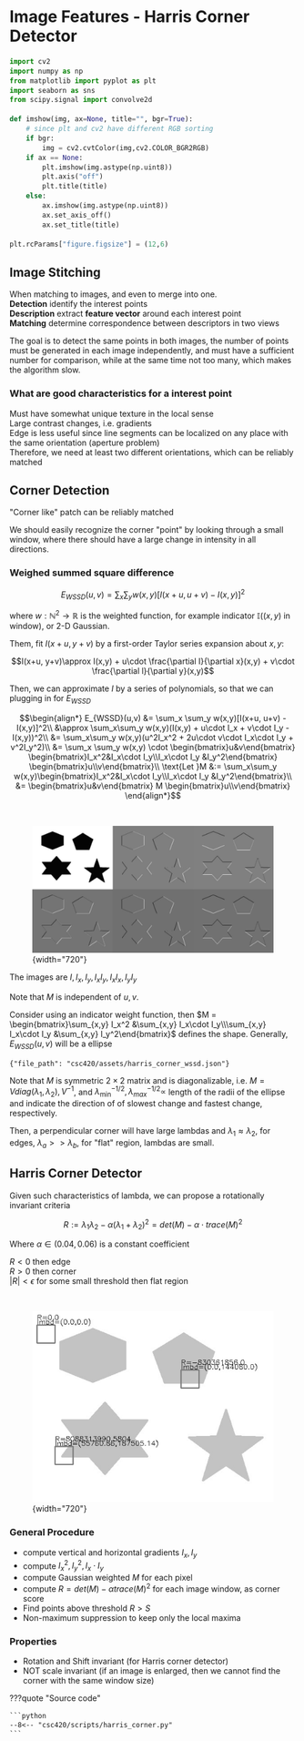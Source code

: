 # Image Features - Harris Corner Detector


```python
import cv2
import numpy as np
from matplotlib import pyplot as plt
import seaborn as sns
from scipy.signal import convolve2d

def imshow(img, ax=None, title="", bgr=True):
    # since plt and cv2 have different RGB sorting
    if bgr:
        img = cv2.cvtColor(img,cv2.COLOR_BGR2RGB)
    if ax == None:
        plt.imshow(img.astype(np.uint8))
        plt.axis("off")
        plt.title(title)
    else:
        ax.imshow(img.astype(np.uint8))
        ax.set_axis_off()
        ax.set_title(title)
        
plt.rcParams["figure.figsize"] = (12,6)
```

## Image Stitching

When matching to images, and even to merge into one.  
__Detection__ identify the interest points  
__Description__ extract __feature vector__ around each interest point  
__Matching__ determine correspondence between descriptors in two views

The goal is to detect the same points in both images, the number of points must be generated in each image independently, and must have a sufficient number for comparison, while at the same time not too many, which makes the algorithm slow. 

### What are good characteristics for a interest point
Must have somewhat unique texture in the local sense  
Large contrast changes, i.e. gradients  
Edge is less useful since line segments can be localized on any place with the same orientation (aperture problem)  
Therefore, we need at least two different orientations, which can be reliably matched

## Corner Detection
"Corner like" patch can be reliably matched

We should easily recognize the corner "point" by looking through a small window, where there should have a large change in intensity in all directions. 

### Weighed summed square difference

$$E_{WSSD}(u,v) = \sum_x \sum_y w(x,y)[I(x+u, u+v) - I(x,y)]^2$$

where $w: \mathbb N^2 \rightarrow \mathbb R$ is the weighted function, for example indicator $\mathbb I((x,y) \text{ in window})$, or 2-D Gaussian. 

Them, fit $I(x+u, y+v)$ by a first-order Taylor series expansion about $x,y$: 

$$I(x+u, y+v)\approx I(x,y) + u\cdot \frac{\partial I}{\partial x}(x,y) + v\cdot \frac{\partial l}{\partial y}(x,y)$$

Then, we can approximate $I$ by a series of polynomials, so that we can plugging in for $E_{WSSD}$

$$\begin{align*}
E_{WSSD}(u,v) &= \sum_x \sum_y w(x,y)[I(x+u, u+v) - I(x,y)]^2\\
&\approx \sum_x\sum_y w(x,y)(I(x,y) + u\cdot I_x + v\cdot I_y - I(x,y))^2\\
&= \sum_x\sum_y w(x,y)(u^2I_x^2 + 2u\cdot v\cdot I_x\cdot I_y + v^2I_y^2)\\
&= \sum_x \sum_y w(x,y) \cdot \begin{bmatrix}u&v\end{bmatrix}
\begin{bmatrix}I_x^2&I_x\cdot I_y\\I_x\cdot I_y &I_y^2\end{bmatrix}
\begin{bmatrix}u\\v\end{bmatrix}\\
\text{Let }M &:= \sum_x\sum_y w(x,y)\begin{bmatrix}I_x^2&I_x\cdot I_y\\I_x\cdot I_y &I_y^2\end{bmatrix}\\
&= \begin{bmatrix}u&v\end{bmatrix}
M
\begin{bmatrix}u\\v\end{bmatrix}
\end{align*}$$


​<figure markdown>
![png](assets/harris_corner_1.jpg){width="720"}
</figure>

The images are $I, I_x, I_y, I_{x}I_y, I_{x}I_x, I_{y}I_y$

Note that $M$ is independent of $u,v$.

Consider using an indicator weight function, then $M = \begin{bmatrix}\sum_{x,y} I_x^2 &\sum_{x,y} I_x\cdot I_y\\\sum_{x,y} I_x\cdot I_y &\sum_{x,y} I_y^2\end{bmatrix}$ defines the shape. Generally, $E_{WSSD}(u,v)$ will be a ellipse

```plotly
{"file_path": "csc420/assets/harris_corner_wssd.json"}
```
    


Note that $M$ is symmetric $2\times 2$ matrix and is diagonalizable, i.e. $M = V diag(\lambda_1, \lambda_2), V^{-1}$, and $\lambda_{\min}^{-1/2}, \lambda_{max}^{-1/2} \propto$ length of the radii of the ellipse and indicate the direction of of slowest change and fastest change, respectively. 

Then, a perpendicular corner will have large lambdas and $\lambda_1 \approx \lambda_2$, for edges, $\lambda_a >> \lambda_b$, for "flat" region, lambdas are small.

## Harris Corner Detector
Given such characteristics of lambda, we can propose a rotationally invariant criteria 

$$R := \lambda_1\lambda_2 - \alpha(\lambda_1+\lambda_2)^2 = det(M) - \alpha \cdot trace(M)^2$$

Where $\alpha \in (0.04, 0.06)$ is a constant coefficient

$R<0$ then edge  
$R > 0$ then corner  
$|R| < \epsilon$ for some small threshold then flat region

    
​<figure markdown>
![png](assets/harris_corner.jpg){width="720"}
</figure>
    


### General Procedure
- compute vertical and horizontal gradients $I_x,I_y$
- compute $I_x^2, I_y^2, I_x\cdot I_y$  
- compute Gaussian weighted $M$ for each pixel
- compute $R = det(M) - \alpha trace(M)^2$ for each image window, as corner score
- Find points above threshold $R > S$  
- Non-maximum suppression to keep only the local maxima

### Properties
- Rotation and Shift invariant (for Harris corner detector)
- NOT scale invariant (if an image is enlarged, then we cannot find the corner with the same window size)


???quote "Source code"

    ```python
    --8<-- "csc420/scripts/harris_corner.py"
    ```